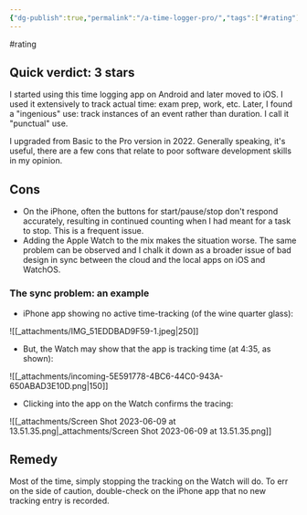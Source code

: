 ```yaml
---
{"dg-publish":true,"permalink":"/a-time-logger-pro/","tags":["#rating"],"noteIcon":"2"}
---
```


#rating 
## Quick verdict: 3 stars

I started using this time logging app on Android and later moved to iOS. I used it extensively to track actual time: exam prep, work, etc. Later, I found a "ingenious" use: track instances of an event rather than duration. I call it "punctual" use.

I upgraded from Basic to the Pro version in 2022. Generally speaking, it's useful, there are a few cons that relate to poor software development skills in my opinion.

## Cons
- On the iPhone, often the buttons for start/pause/stop don't respond accurately, resulting in continued counting when I had meant for a task to stop. This is a frequent issue.
- Adding the Apple Watch to the mix makes the situation worse. The same problem can be observed and I chalk it down as a broader issue of bad design in sync between the cloud and the local apps on iOS and WatchOS.

### The sync problem: an example

- iPhone app showing no active time-tracking (of the wine quarter glass):

![[_attachments/IMG_51EDDBAD9F59-1.jpeg\|250]]

- But, the Watch may show that the app is tracking time (at 4:35, as shown):

 ![[_attachments/incoming-5E591778-4BC6-44C0-943A-650ABAD3E10D.png\|150]]

- Clicking into the app on the Watch confirms the tracing:

![[_attachments/Screen Shot 2023-06-09 at 13.51.35.png\|_attachments/Screen Shot 2023-06-09 at 13.51.35.png]]

## Remedy

Most of the time, simply stopping the tracking on the Watch will do. To err on the side of caution, double-check on the iPhone app that no new tracking entry is recorded. 